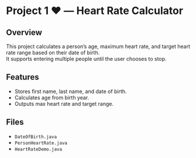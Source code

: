 # Project 1 ❤️ — Heart Rate Calculator

## Overview
This project calculates a person’s age, maximum heart rate, and target heart rate range based on their date of birth.  
It supports entering multiple people until the user chooses to stop.

## Features
- Stores first name, last name, and date of birth.  
- Calculates age from birth year.  
- Outputs max heart rate and target range.  

## Files
- `DateOfBirth.java`  
- `PersonHeartRate.java`  
- `HeartRateDemo.java`
